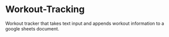 # Workout-Tracking
Workout tracker that takes text input and appends workout information to a google sheets document.
